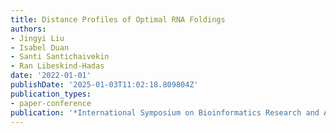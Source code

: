 ```yaml
---
title: Distance Profiles of Optimal RNA Foldings
authors:
- Jingyi Liu
- Isabel Duan
- Santi Santichaivekin
- Ran Libeskind-Hadas
date: '2022-01-01'
publishDate: '2025-01-03T11:02:18.809804Z'
publication_types:
- paper-conference
publication: '*International Symposium on Bioinformatics Research and Applications*'
---
```

